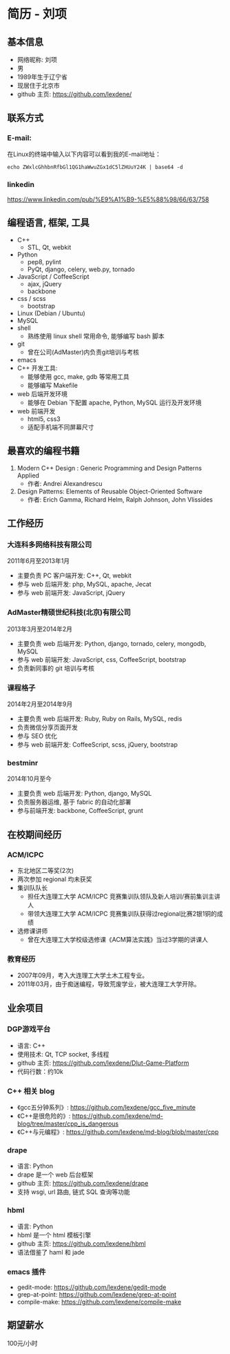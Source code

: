 # 简历 - 刘项

## 基本信息

* 网络昵称: 刘项
* 男
* 1989年生于辽宁省
* 现居住于北京市
* github 主页: https://github.com/lexdene/

## 联系方式

### E-mail:

在Linux的终端中输入以下内容可以看到我的E-mail地址：

	echo ZWxlcGhhbnRfbGl1QG1haWwuZGx1dC5lZHUuY24K | base64 -d

### linkedin

https://www.linkedin.com/pub/%E9%A1%B9-%E5%88%98/66/63/758

## 编程语言, 框架, 工具

* C++
    * STL, Qt, webkit
* Python
    * pep8, pylint
    * PyQt, django, celery, web.py, tornado
* JavaScript / CoffeeScript
    * ajax, jQuery
    * backbone
* css / scss
    * bootstrap
* Linux (Debian / Ubuntu)
* MySQL
* shell
    * 熟练使用 linux shell 常用命令, 能够编写 bash 脚本
* git
    * 曾在公司(AdMaster)内负责git培训与考核
* emacs
* C++ 开发工具:
    * 能够使用 gcc, make, gdb 等常用工具
    * 能够编写 Makefile
* web 后端开发环境
    * 能够在 Debian 下配置 apache, Python, MySQL 运行及开发环境
* web 前端开发
    * html5, css3
    * 适配手机端不同屏幕尺寸

## 最喜欢的编程书籍

1. Modern C++ Design : Generic Programming and Design Patterns Applied
    * 作者: Andrei Alexandrescu
2. Design Patterns: Elements of Reusable Object-Oriented Software
    * 作者: Erich Gamma, Richard Helm, Ralph Johnson, John Vlissides

## 工作经历

### 大连科多网络科技有限公司

2011年6月至2013年1月

* 主要负责 PC 客户端开发: C++, Qt, webkit
* 参与 web 后端开发: php, MySQL, apache, Jecat
* 参与 web 前端开发: JavaScript, jQuery

### AdMaster精硕世纪科技(北京)有限公司

2013年3月至2014年2月

* 主要负责 web 后端开发: Python, django, tornado, celery, mongodb, MySQL
* 参与 web 前端开发: JavaScript, css, CoffeeScript, bootstrap
* 负责新同事的 git 培训与考核

### 课程格子

2014年2月至2014年9月

* 主要负责 web 后端开发: Ruby, Ruby on Rails, MySQL, redis
* 负责微信分享页面开发
* 参与 SEO 优化
* 参与 web 前端开发: CoffeeScript, scss, jQuery, bootstrap

### bestminr

2014年10月至今

* 主要负责 web 后端开发: Python, django, MySQL
* 负责服务器运维, 基于 fabric 的自动化部署
* 参与前端开发: backbone, CoffeeScript, grunt

## 在校期间经历

### ACM/ICPC

* 东北地区二等奖(2次)
* 两次参加 regional 均未获奖
* 集训队队长
    * 担任大连理工大学 ACM/ICPC 竞赛集训队领队及新人培训/赛前集训主讲人
    * 带领大连理工大学 ACM/ICPC 竞赛集训队获得过regional比赛2银1铜的成绩
* 选修课讲师
    * 曾在大连理工大学校级选修课《ACM算法实践》当过3学期的讲课人

### 教育经历

* 2007年09月，考入大连理工大学土木工程专业。
* 2011年03月，由于痴迷编程，导致荒废学业，被大连理工大学开除。

## 业余项目

### DGP游戏平台

* 语言: C++
* 使用技术: Qt, TCP socket, 多线程
* github 主页: https://github.com/lexdene/Dlut-Game-Platform
* 代码行数：约10k

### C++ 相关 blog

* 《gcc五分钟系列》: https://github.com/lexdene/gcc_five_minute
* 《C++是很危险的》: https://github.com/lexdene/md-blog/tree/master/cpp_is_dangerous
* 《C++与元编程》: https://github.com/lexdene/md-blog/blob/master/cpp

### drape

* 语言: Python
* drape 是一个 web 后台框架
* github 主页: https://github.com/lexdene/drape
* 支持 wsgi, url 路由, 链式 SQL 查询等功能

### hbml

* 语言: Python
* hbml 是一个 html 模板引擎
* github 主页: https://github.com/lexdene/hbml
* 语法借鉴了 haml 和 jade

### emacs 插件

* gedit-mode: https://github.com/lexdene/gedit-mode
* grep-at-point: https://github.com/lexdene/grep-at-point
* compile-make: https://github.com/lexdene/compile-make

## 期望薪水

100元/小时
